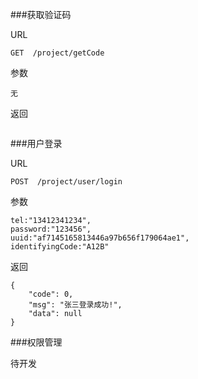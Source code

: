 ###获取验证码

URL
```
GET  /project/getCode
```

参数
```
无
```

返回
```
```

###用户登录

URL
```
POST  /project/user/login
```

参数
```
tel:"13412341234",
password:"123456",
uuid:"af7145165813446a97b656f179064ae1",
identifyingCode:"A12B"

```

返回
```
{
	"code": 0,
	"msg": "张三登录成功!",
	"data": null
}	
```

###权限管理

待开发
```
```